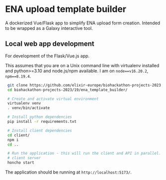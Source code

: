 # ENA upload template builder

A dockerized Vue/Flask app to simplify ENA upload form creation.
Intended to be wrapped as a Galaxy interactive tool.

## Local web app development

For development of the Flask/Vue.js app.

This assumes that you are on a Unix command line with virtualenv installed and
python>=3.10 and node.js/npm available. I am on `node==v16.20.2`, `npm==8.19.4`.

```bash
 git clone https://github.com/elixir-europe/biohackathon-projects-2023.git
 cd biohackathon-projects-2023/19/ena_template_builder/

 # Create and activate virtual environment
 virtualenv venv
 . venv/bin/activate

 # Install python dependencies
 pip install -r requirements.txt

 # Install client dependencies
 cd client/
 npm i
 cd ..

 # Run the application - this will run the client and API in parallel. The
 # client server
 honcho start
```

The application should be running at `http://localhost:5173/`.
